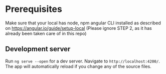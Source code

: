 # Prerequisites

Make sure that your local has node, npm angular CLI installed as described on https://angular.io/guide/setup-local (Please ignore STEP 2, as it has already been taken care of in this repo)


## Development server

Run `ng serve --open` for a dev server. Navigate to `http://localhost:4200/`. The app will automatically reload if you change any of the source files.
